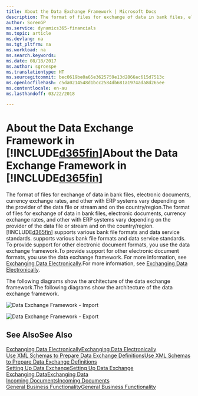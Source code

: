 ```yaml
---
title: About the Data Exchange Framework | Microsoft Docs
description: The format of files for exchange of data in bank files, electronic documents, currency exchange rates, and other with ERP systems vary depending on the provider of the data file or stream and on the country/region.
author: SorenGP
ms.service: dynamics365-financials
ms.topic: article
ms.devlang: na
ms.tgt_pltfrm: na
ms.workload: na
ms.search.keywords: 
ms.date: 08/18/2017
ms.author: sgroespe
ms.translationtype: HT
ms.sourcegitcommit: bec0619be0a65e3625759e13d2866ac615d7513c
ms.openlocfilehash: c5da0214548d1bcc2584db681a1974ada8d265ee
ms.contentlocale: en-au
ms.lasthandoff: 03/22/2018

---
```

# <a name="about-the-data-exchange-framework-in-included365finincludesd365finmdmd"></a><span data-ttu-id="46966-103">About the Data Exchange Framework in [!INCLUDE[d365fin](includes/d365fin_md.md)]</span><span class="sxs-lookup"><span data-stu-id="46966-103">About the Data Exchange Framework in [!INCLUDE[d365fin](includes/d365fin_md.md)]</span></span>
<span data-ttu-id="46966-104">The format of files for exchange of data in bank files, electronic documents, currency exchange rates, and other with ERP systems vary depending on the provider of the data file or stream and on the country/region.</span><span class="sxs-lookup"><span data-stu-id="46966-104">The format of files for exchange of data in bank files, electronic documents, currency exchange rates, and other with ERP systems vary depending on the provider of the data file or stream and on the country/region.</span></span> [!INCLUDE[d365fin](includes/d365fin_md.md)]<span data-ttu-id="46966-105"> supports various bank file formats and data service standards.</span><span class="sxs-lookup"><span data-stu-id="46966-105"> supports various bank file formats and data service standards.</span></span> <span data-ttu-id="46966-106">To provide support for other electronic document formats, you use the data exchange framework.</span><span class="sxs-lookup"><span data-stu-id="46966-106">To provide support for other electronic document formats, you use the data exchange framework.</span></span> <span data-ttu-id="46966-107">For more information, see [Exchanging Data Electronically](across-data-exchange.md).</span><span class="sxs-lookup"><span data-stu-id="46966-107">For more information, see [Exchanging Data Electronically](across-data-exchange.md).</span></span>    

 <span data-ttu-id="46966-108">The following diagrams show the architecture of the data exchange framework.</span><span class="sxs-lookup"><span data-stu-id="46966-108">The following diagrams show the architecture of the data exchange framework.</span></span>  

 ![Data Exchange Framework &#45; Import](media/across-data-exchange/dataexchangeframework_import.png)  

 ![Data Exchange Framework &#45; Export](media/across-data-exchange/dataexchangeframework_export.png)  

## <a name="see-also"></a><span data-ttu-id="46966-111">See Also</span><span class="sxs-lookup"><span data-stu-id="46966-111">See Also</span></span>  
[<span data-ttu-id="46966-112">Exchanging Data Electronically</span><span class="sxs-lookup"><span data-stu-id="46966-112">Exchanging Data Electronically</span></span>](across-data-exchange.md)  
[<span data-ttu-id="46966-113">Use XML Schemas to Prepare Data Exchange Definitions</span><span class="sxs-lookup"><span data-stu-id="46966-113">Use XML Schemas to Prepare Data Exchange Definitions</span></span>](across-how-to-use-xml-schemas-to-prepare-data-exchange-definitions.md)  
[<span data-ttu-id="46966-114">Setting Up Data Exchange</span><span class="sxs-lookup"><span data-stu-id="46966-114">Setting Up Data Exchange</span></span>](across-set-up-data-exchange.md)  
[<span data-ttu-id="46966-115">Exchanging Data</span><span class="sxs-lookup"><span data-stu-id="46966-115">Exchanging Data</span></span>](across-exchange-data.md)  
[<span data-ttu-id="46966-116">Incoming Documents</span><span class="sxs-lookup"><span data-stu-id="46966-116">Incoming Documents</span></span>](across-income-documents.md)  
[<span data-ttu-id="46966-117">General Business Functionality</span><span class="sxs-lookup"><span data-stu-id="46966-117">General Business Functionality</span></span>](ui-across-business-areas.md)  

